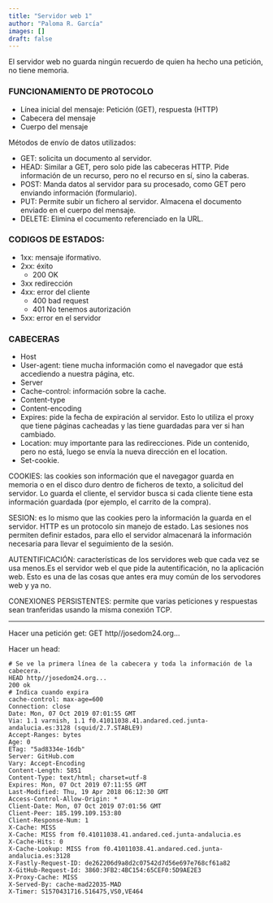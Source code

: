 ```yaml
---
title: "Servidor web 1"
author: "Paloma R. García"
images: []
draft: false
---
```


El servidor web no guarda ningún recuerdo de quien ha hecho una petición, no tiene memoria.

### FUNCIONAMIENTO DE PROTOCOLO
- Línea inicial del mensaje: Petición (GET), respuesta (HTTP)
- Cabecera del mensaje
- Cuerpo del mensaje

Métodos de envío de datos utilizados:
- GET: solicita un documento al servidor.
- HEAD: Similar a GET, pero solo pide las cabeceras HTTP. Pide información de un recurso, pero no el recurso en sí, sino la caberas.
- POST: Manda datos al servidor para su procesado, como GET pero enviando información (formulario).
- PUT: Permite subir un fichero al servidor. Almacena el documento enviado en el cuerpo del mensaje.
- DELETE: Elimina el cocumento referenciado en la URL.

### CODIGOS DE ESTADOS:
- 1xx: mensaje iformativo.
- 2xx: éxito
	* 200 OK
- 3xx redirección
- 4xx: error del cliente
	* 400 bad request
	* 401 No tenemos autorización
- 5xx: error en el servidor


### CABECERAS
- Host
- User-agent: tiene mucha información como el navegador que está accediendo a nuestra página, etc.
- Server
- Cache-control: información sobre la cache. 
- Content-type
- Content-encoding
- Expires: pide la fecha de expiración al servidor. Esto lo utiliza el proxy que tiene páginas cacheadas y las tiene guardadas para ver si han cambiado. 
- Location: muy importante para las redirecciones. Pide un contenido, pero no está, luego se envía la nueva dirección en el location. 
- Set-cookie.

COOKIES: las cookies son información que el navegagor guarda en memoria o en el disco duro dentro de ficheros de texto, a solicitud del servidor. Lo guarda el cliente, el servidor busca si cada cliente tiene esta información guardada (por ejemplo, el carrito de la compra).

SESION: es lo mismo que las cookies pero la información la guarda en el servidor. HTTP es un protocolo sin manejo de estado. Las sesiones nos permiten definir estados, para ello el servidor almacenará la información necesaria para llevar el seguimiento de la sesión. 

AUTENTIFICACIÓN: características de los servidores web que cada vez se usa menos.Es el servidor web el que pide la autentificación, no la aplicación web. Esto es una de las cosas que antes era muy común de los servodores web y ya no.

CONEXIONES PERSISTENTES: permite que varias peticiones y respuestas sean tranferidas usando la misma conexión TCP. 


-----------------------------------------------------------------------
Hacer una petición get:
GET http//josedom24.org...

Hacer un head:

~~~
# Se ve la primera línea de la cabecera y toda la información de la cabecera.
HEAD http//josedom24.org...
200 ok
# Indica cuando expira
cache-control: max-age=600 
Connection: close
Date: Mon, 07 Oct 2019 07:01:55 GMT
Via: 1.1 varnish, 1.1 f0.41011038.41.andared.ced.junta-andalucia.es:3128 (squid/2.7.STABLE9)
Accept-Ranges: bytes
Age: 0
ETag: "5ad8334e-16db"
Server: GitHub.com
Vary: Accept-Encoding
Content-Length: 5851
Content-Type: text/html; charset=utf-8
Expires: Mon, 07 Oct 2019 07:11:55 GMT
Last-Modified: Thu, 19 Apr 2018 06:12:30 GMT
Access-Control-Allow-Origin: *
Client-Date: Mon, 07 Oct 2019 07:01:56 GMT
Client-Peer: 185.199.109.153:80
Client-Response-Num: 1
X-Cache: MISS
X-Cache: MISS from f0.41011038.41.andared.ced.junta-andalucia.es
X-Cache-Hits: 0
X-Cache-Lookup: MISS from f0.41011038.41.andared.ced.junta-andalucia.es:3128
X-Fastly-Request-ID: de262206d9a8d2c07542d7d56e697e768cf61a82
X-GitHub-Request-Id: 3860:3FB2:4BC154:65CEF0:5D9AE2E3
X-Proxy-Cache: MISS
X-Served-By: cache-mad22035-MAD
X-Timer: S1570431716.516475,VS0,VE464
~~~



